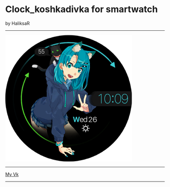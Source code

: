 # Clock_koshkadivka for smartwatch
by HaliksaR
***
![545 1](https://raw.githubusercontent.com/HaliksaR/Clock_koshkadivka/Release/koshkadivka/clock_skin_model.png)
***
[My Vk](https://vk.com/haliksar)
***
